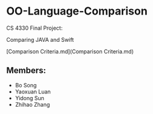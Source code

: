 # OO-Language-Comparison
CS 4330 Final Project:
<p>Comparing JAVA and Swift</p>
[Comparison Criteria.md](Comparison Criteria.md)

## Members:
* Bo Song
* Yaoxuan Luan
* Yidong Sun
* Zhihao Zhang
